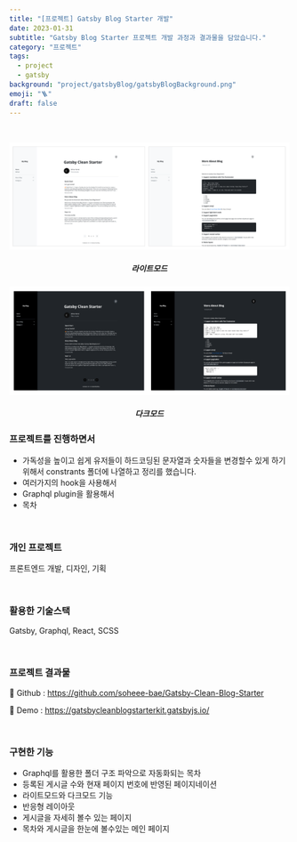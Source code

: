 ```yaml
---
title: "[프로젝트] Gatsby Blog Starter 개발"
date: 2023-01-31
subtitle: "Gatsby Blog Starter 프로젝트 개발 과정과 결과물을 담았습니다."
category: "프로젝트"
tags:
  - project
  - gatsby
background: "project/gatsbyBlog/gatsbyBlogBackground.png"
emoji: "🪜"
draft: false
---
```


<br/>

<div style="width:100%; margin:auto; text-align:center;">

![gatsbyBlog라이트모드](../../assets/images/project/gatsbyBlog/gatsbyBlogStarterLight.png)

##### 라이트모드

</div>

<div style="width:100%; margin:auto; text-align:center;">

![gatsbyBlog다크모드](../../assets/images/project/gatsbyBlog/gatsbyBlogStarterDark.png)

##### 다크모드

</div>

### 프로젝트를 진행하면서

- 가독성을 높이고 쉽게 유저들이 하드코딩된 문자열과 숫자들을 변경할수 있게 하기 위해서 constrants 폴더에 나열하고 정리를 했습니다.
- 여러가지의 hook을 사용해서
- Graphql plugin을 활용해서
- 목차

<br/>

### 개인 프로젝트

프론트엔드 개발, 디자인, 기획

<br/>

### 활용한 기술스택

Gatsby, Graphql, React, SCSS

<br/>

### 프로젝트 결과물

🔗 Github : https://github.com/soheee-bae/Gatsby-Clean-Blog-Starter

🚀 Demo : https://gatsbycleanblogstarterkit.gatsbyjs.io/

<br/>

### 구현한 기능

- Graphql를 활용한 폴더 구조 파악으로 자동화되는 목차
- 등록된 게시글 수와 현재 페이지 번호에 반영된 페이지네이션
- 라이트모드와 다크모드 기능
- 반응형 레이아웃
- 게시글을 자세히 볼수 있는 페이지
- 목차와 게시글을 한눈에 볼수있는 메인 페이지

<br/>
